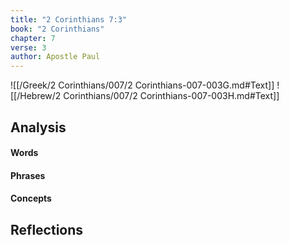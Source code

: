 ```yaml
---
title: "2 Corinthians 7:3"
book: "2 Corinthians"
chapter: 7
verse: 3
author: Apostle Paul
---
```

![[/Greek/2 Corinthians/007/2 Corinthians-007-003G.md#Text]]
![[/Hebrew/2 Corinthians/007/2 Corinthians-007-003H.md#Text]]

## Analysis

#### Words

#### Phrases

#### Concepts

## Reflections

